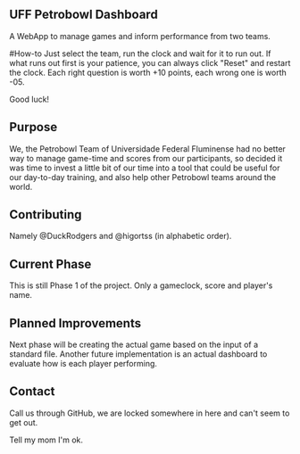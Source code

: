 ## UFF Petrobowl Dashboard

A WebApp to manage games and inform performance from two teams.

#How-to
Just select the team, run the clock and wait for it to run out. If what runs out first is your patience, you can always click "Reset" and restart the clock. Each right question is worth +10 points, each wrong one is worth -05.

Good luck!

## Purpose

We, the Petrobowl Team of Universidade Federal Fluminense had no better way to manage game-time and scores from our participants, so decided it was time to invest a little bit of our time into a tool that could be useful for our day-to-day training, and also help other Petrobowl teams around the world.

## Contributing

Namely @DuckRodgers and @higortss (in alphabetic order).

## Current Phase

This is still Phase 1 of the project. Only a gameclock, score and player's name.

## Planned Improvements

Next phase will be creating the actual game based on the input of a standard file. Another future implementation is an actual dashboard to evaluate how is each player performing.

## Contact

Call us through GitHub, we are locked somewhere in here and can't seem to get out.

Tell my mom I'm ok.
